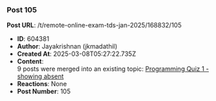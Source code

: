 ### Post 105
**Post URL**: /t/remote-online-exam-tds-jan-2025/168832/105
- **ID**: 604381
- **Author**: Jayakrishnan (jkmadathil)
- **Created At**: 2025-03-08T05:27:22.735Z
- **Content**:  
  9 posts were merged into an existing topic: <a href="/t/programming-quiz-1-showing-absent/169369/4">Programming Quiz 1 - showing absent</a>
- **Reactions**: None
- **Post Number**: 105

